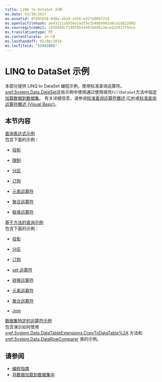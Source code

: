 ```yaml
---
title: LINQ to DataSet 示例
ms.date: 03/30/2017
ms.assetid: dfd91658-8d8a-45a4-a356-e327e809f21d
ms.openlocfilehash: ae43111a5b56e1edf3e1b4089902a8ca1d822d0d
ms.sourcegitcommit: c6f69b0cf149f6b54483a6d5c2ece222913f43ce
ms.translationtype: MT
ms.contentlocale: zh-CN
ms.lasthandoff: 02/08/2019
ms.locfileid: "55903800"
---
```

# <a name="linq-to-dataset-examples"></a>LINQ to DataSet 示例
本部分提供 LINQ to DataSet 编程示例，使用标准查询运算符。 <xref:System.Data.DataSet>这些示例中使用通过使用填充`FillDataSet`方法中指定[加载数据到数据集](../../../../docs/framework/data/adonet/loading-data-into-a-dataset.md)。 有关详细信息，请参阅[标准查询运算符概述 (C#)](../../../csharp/programming-guide/concepts/linq/standard-query-operators-overview.md)或[标准查询运算符概述 (Visual Basic)](../../../visual-basic/programming-guide/concepts/linq/standard-query-operators-overview.md)。  
  
## <a name="in-this-section"></a>本节内容  
 [查询表达式示例](../../../../docs/framework/data/adonet/query-expression-examples-linq-to-dataset.md)  
 包含下面的示例：  
  
-   [投影](../../../../docs/framework/data/adonet/query-expression-syntax-examples-projection-linq-to-dataset.md)  
  
-   [限制](../../../../docs/framework/data/adonet/query-expression-syntax-examples-restriction-linq-to-dataset.md)  
  
-   [分区](../../../../docs/framework/data/adonet/query-expression-syntax-examples-partitioning.md)  
  
-   [订购](../../../../docs/framework/data/adonet/query-expression-syntax-examples-ordering-linq-to-dataset.md)  
  
-   [元素运算符](../../../../docs/framework/data/adonet/query-expression-syntax-examples-element-operators.md)  
  
-   [聚合运算符](../../../../docs/framework/data/adonet/query-expression-syntax-examples-aggregate-operators.md)  
  
-   [联接运算符](../../../../docs/framework/data/adonet/query-expression-syntax-examples-join-operators.md)  
  
 [基于方法的查询示例](../../../../docs/framework/data/adonet/method-based-query-examples-linq-to-dataset.md)  
 包含下面的示例：  
  
-   [投影](../../../../docs/framework/data/adonet/method-based-query-syntax-examples-projection.md)  
  
-   [分区](../../../../docs/framework/data/adonet/method-based-query-syntax-examples-partitioning-linq.md)  
  
-   [订购](../../../../docs/framework/data/adonet/method-based-query-syntax-examples-ordering-linq-to-dataset.md)  
  
-   [set 运算符](../../../../docs/framework/data/adonet/method-based-query-syntax-examples-set-operators.md)  
  
-   [转换运算符](../../../../docs/framework/data/adonet/method-based-query-syntax-examples-conversion-operators.md)  
  
-   [元素运算符](../../../../docs/framework/data/adonet/method-based-query-syntax-examples-element-operators.md)  
  
-   [聚合运算符](../../../../docs/framework/data/adonet/method-based-query-syntax-examples-aggregate-operators.md)  
  
-   [Join](../../../../docs/framework/data/adonet/method-based-query-syntax-examples-join-linq-to-dataset.md)  
  
 [数据集特定的运算符示例](../../../../docs/framework/data/adonet/dataset-specific-operator-examples-linq-to-dataset.md)  
 包含演示如何使用 <xref:System.Data.DataTableExtensions.CopyToDataTable%2A> 方法和 <xref:System.Data.DataRowComparer> 类的示例。  
  
## <a name="see-also"></a>请参阅
- [编程指南](../../../../docs/framework/data/adonet/programming-guide-linq-to-dataset.md)
- [将数据加载到数据集中](../../../../docs/framework/data/adonet/loading-data-into-a-dataset.md)
